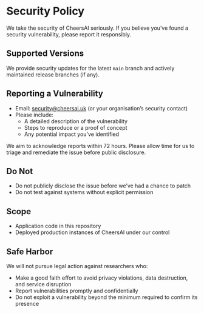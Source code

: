 # Security Policy

We take the security of CheersAI seriously. If you believe you’ve found a security vulnerability, please report it responsibly.

## Supported Versions

We provide security updates for the latest `main` branch and actively maintained release branches (if any).

## Reporting a Vulnerability

- Email: security@cheersai.uk (or your organisation’s security contact)
- Please include:
  - A detailed description of the vulnerability
  - Steps to reproduce or a proof of concept
  - Any potential impact you’ve identified

We aim to acknowledge reports within 72 hours. Please allow time for us to triage and remediate the issue before public disclosure.

## Do Not

- Do not publicly disclose the issue before we’ve had a chance to patch
- Do not test against systems without explicit permission

## Scope

- Application code in this repository
- Deployed production instances of CheersAI under our control

## Safe Harbor

We will not pursue legal action against researchers who:

- Make a good faith effort to avoid privacy violations, data destruction, and service disruption
- Report vulnerabilities promptly and confidentially
- Do not exploit a vulnerability beyond the minimum required to confirm its presence

